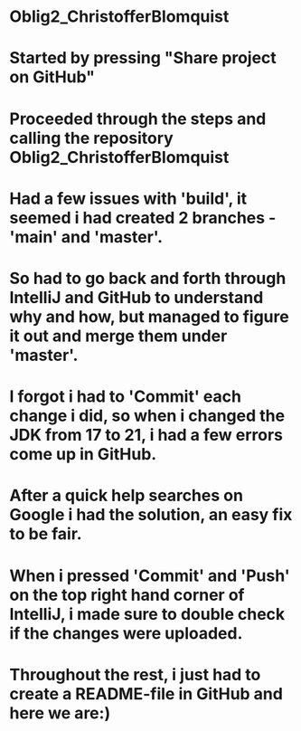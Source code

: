# Oblig2_ChristofferBlomquist

# Started by pressing "Share project on GitHub"
# Proceeded through the steps and calling the repository Oblig2_ChristofferBlomquist
# Had a few issues with 'build', it seemed i had created 2 branches - 'main' and 'master'. 
# So had to go back and forth through IntelliJ and GitHub to understand why and how, but managed to figure it out and merge them under 'master'.
# I forgot i had to 'Commit' each change i did, so when i changed the JDK from 17 to 21, i had a few errors come up in GitHub.
# After a quick help searches on Google i had the solution, an easy fix to be fair. 
# When i pressed 'Commit' and 'Push' on the top right hand corner of IntelliJ, i made sure to double check if the changes were uploaded.
# Throughout the rest, i just had to create a README-file in GitHub and here we are:)
